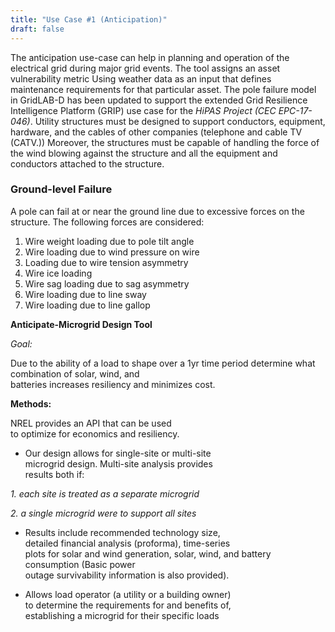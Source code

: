 ```yaml
---
title: "Use Case #1 (Anticipation)"
draft: false
---
```


 The anticipation use-case can help in planning and operation of the electrical grid during major grid events. The tool assigns an asset vulnerability metric Using weather data as an input that defines maintenance requirements for that particular asset. The pole failure model in GridLAB-D has been updated to support the extended Grid Resilience Intelligence Platform (GRIP) use case for the *HiPAS Project (CEC EPC-17-046)*. Utility structures must be designed to support conductors, equipment, hardware, and the cables of other companies (telephone and cable TV (CATV.)) Moreover, the structures must be capable of handling the force of the wind blowing against the structure and all the equipment and conductors attached to the  structure.  


### Ground-level Failure

A pole can fail at or near the ground line due to excessive forces on the structure. The following forces are considered:

1. Wire weight loading due to pole tilt angle
2. Wire loading due to wind pressure on wire
3. Loading due to wire tension asymmetry
4. Wire ice loading
5. Wire sag loading due to sag asymmetry
6. Wire loading due to line sway
7. Wire loading due to line gallop




**Anticipate-Microgrid Design Tool**

 *Goal:*

 Due to  the ability of a load to shape over a 1yr time period
determine what combination of solar, wind, and  
batteries increases resiliency and minimizes cost.

 **Methods:**

  NREL provides an API that can be used  
to optimize for economics and resiliency.

- Our design allows for single-site or multi-site  
microgrid design. Multi-site analysis provides  
results both if:

 *1. each site is treated as a separate microgrid*

*2. a single microgrid were to support all sites*

- Results include recommended technology size,  
detailed financial analysis (proforma), time-series  
plots for solar and wind generation, solar, wind,
and battery consumption (Basic power  
outage survivability information is also provided).

- Allows load operator (a utility or a building owner)  
to determine the requirements for and benefits of,  
establishing a microgrid for their specific loads
